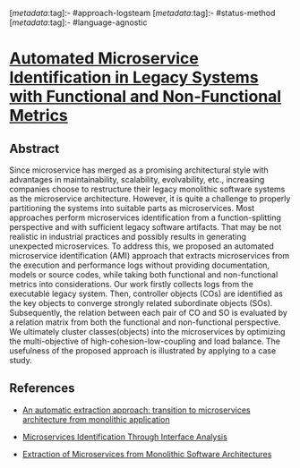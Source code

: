 <!-- deno-fmt-ignore-start -->

[_metadata_:tag]:- #approach-logsteam
[_metadata_:tag]:- #status-method
[_metadata_:tag]:- #language-agnostic

<!-- deno-fmt-ignore-end -->

# [Automated Microservice Identification in Legacy Systems with Functional and Non-Functional Metrics](https://doi.org/10.1109/ICSA47634.2020.00021)

## Abstract

Since microservice has merged as a promising architectural style with advantages
in maintainability, scalability, evolvability, etc., increasing companies choose
to restructure their legacy monolithic software systems as the microservice
architecture. However, it is quite a challenge to properly partitioning the
systems into suitable parts as microservices. Most approaches perform
microservices identification from a function-splitting perspective and with
sufficient legacy software artifacts. That may be not realistic in industrial
practices and possibly results in generating unexpected microservices. To
address this, we proposed an automated microservice identification (AMI)
approach that extracts microservices from the execution and performance logs
without providing documentation, models or source codes, while taking both
functional and non-functional metrics into considerations. Our work firstly
collects logs from the executable legacy system. Then, controller objects (COs)
are identified as the key objects to converge strongly related subordinate
objects (SOs). Subsequently, the relation between each pair of CO and SO is
evaluated by a relation matrix from both the functional and non-functional
perspective. We ultimately cluster classes(objects) into the microservices by
optimizing the multi-objective of high-cohesion-low-coupling and load balance.
The usefulness of the proposed approach is illustrated by applying to a case
study.

## References

- [An automatic extraction approach: transition to microservices architecture from monolithic application](./an-automatic-extraction-approach-transition-to-microservices-architecture-from-monolithic-application.md)

- [Microservices Identification Through Interface Analysis](./microservices-identification-through-interface-analysis.md)

- [Extraction of Microservices from Monolithic Software Architectures](./extraction-of-microservices-from-monolithic-software-architectures.md)
